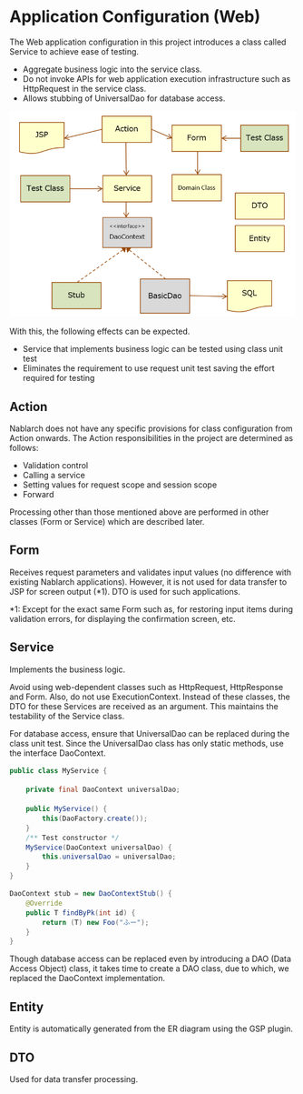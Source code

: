 # Application Configuration (Web)

The Web application configuration in this project introduces a class called Service to achieve ease of testing.

- Aggregate business logic into the service class.
- Do not invoke APIs for web application execution infrastructure such as HttpRequest in the service class.
- Allows stubbing of UniversalDao for database access.

![Class diagram](class-diagram.png)
  
With this, the following effects can be expected. 
- Service that implements business logic can be tested using class unit test
- Eliminates the requirement to use request unit test saving the effort required for testing


## Action

Nablarch does not have any specific provisions for class configuration from Action onwards. 
The Action responsibilities in the project are determined as follows:

- Validation control
- Calling a service
- Setting values for request scope and session scope
- Forward

Processing other than those mentioned above are performed in other classes (Form or Service) which are described later.


## Form

Receives request parameters and validates input values (no difference with existing Nablarch applications).
However, it is not used for data transfer to JSP for screen output (*1).
DTO is used for such applications.

*1: Except for the exact same Form such as, for restoring input items during validation errors, for displaying the confirmation screen, etc.

## Service

Implements the business logic.

Avoid using web-dependent classes such as HttpRequest, HttpResponse and Form.
Also, do not use ExecutionContext. 
Instead of these classes, the DTO for these Services are received as an argument. 
This maintains the testability of the Service class.

For database access, ensure that UniversalDao can be replaced during the class unit test. 
Since the UniversalDao class has only static methods, use the interface DaoContext.


``` java
public class MyService {

    private final DaoContext universalDao;
     
    public MyService() {
        this(DaoFactory.create());
    }
    /** Test constructor */
    MyService(DaoContext universalDao) {
        this.universalDao = universalDao;
    }
}
```

``` java
DaoContext stub = new DaoContextStub() {
    @Override
    public T findByPk(int id) {
        return (T) new Foo("ふー");
    }
}
```

Though database access can be replaced even by introducing a DAO (Data Access Object) class,
it takes time to create a DAO class, due to which, we replaced the DaoContext implementation.

## Entity

Entity is automatically generated from the ER diagram using the GSP plugin.

## DTO

Used for data transfer processing.
